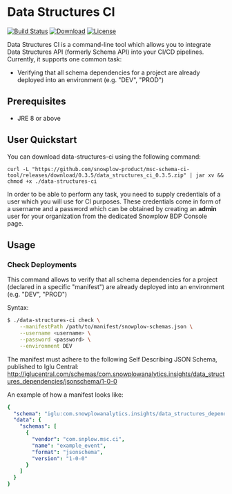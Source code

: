 # Data Structures CI
[![Build Status][gh-actions-image]][gh-actions]
[![Download][gh-release-image]][gh-release]
[![License][license-image]][license]

Data Structures CI is a command-line tool which allows you to integrate Data Structures API (formerly Schema API) 
into your CI/CD pipelines.
Currently, it supports one common task:

* Verifying that all schema dependencies for a project are already deployed into an environment (e.g. "DEV", "PROD")

## Prerequisites

- JRE 8 or above

## User Quickstart

You can download data-structures-ci using the following command:

```
curl -L "https://github.com/snowplow-product/msc-schema-ci-tool/releases/download/0.3.5/data_structures_ci_0.3.5.zip" | jar xv && chmod +x ./data-structures-ci
```

In order to be able to perform any task, you need to supply credentials of a user which you will use for CI purposes.
These credentials come in form of a username and a password which can be obtained by creating an __admin__
user for your organization from the dedicated Snowplow BDP Console page.

## Usage

### Check Deployments

This command allows to verify that all schema dependencies for a project (declared in a specific "manifest") 
are already deployed into an environment (e.g. "DEV", "PROD")

Syntax: 
```bash
$ ./data-structures-ci check \
    --manifestPath /path/to/manifest/snowplow-schemas.json \
    --username <username> \
    --password <password> \
    --environment DEV
```

The manifest must adhere to the following Self Describing JSON Schema, published to Iglu Central:
http://iglucentral.com/schemas/com.snowplowanalytics.insights/data_structures_dependencies/jsonschema/1-0-0

An example of how a manifest looks like:
```yaml
{
  "schema": "iglu:com.snowplowanalytics.insights/data_structures_dependencies/jsonschema/1-0-0",
  "data": {
    "schemas": [
      {
        "vendor": "com.snplow.msc.ci",
        "name": "example_event",
        "format": "jsonschema",
        "version": "1-0-0"
      }
    ]
  }
}
```

[gh-actions-image]: https://github.com/snowplow-product/msc-schema-ci-tool/workflows/ci/badge.svg?branch=master
[gh-actions]: https://github.com/snowplow-product/msc-schema-ci-tool/actions?query=workflow%3Aci

[gh-release-image]: https://img.shields.io/github/downloads/snowplow-product/msc-schema-ci-tool/total
[gh-release]: https://github.com/snowplow-product/msc-schema-ci-tool/releases/download/0.3.5/data_structures_ci_0.3.5.zip

[license-image]: http://img.shields.io/badge/license-Apache--2-blue.svg?style=flat
[license]: http://www.apache.org/licenses/LICENSE-2.0
